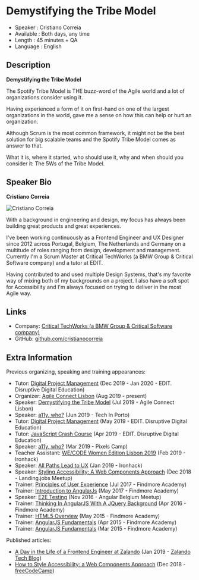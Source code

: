Demystifying the Tribe Model
=========================

* Speaker   : Cristiano Correia
* Available : Both days, any time
* Length    : 45 minutes + QA
* Language  : English

Description
-----------
**Demystifying the Tribe Model**

The Spotify Tribe Model is THE buzz-word of the Agile world and a lot of organizations consider using it.

Having experienced a form of it on first-hand on one of the largest organizations in the world, gave me a sense on how this can help or hurt an organization.

Although Scrum is the most common framework, it might not be the best solution for big scalable teams and the Spotify Tribe Model comes as answer to that.

What it is, where it started, who should use it, why and when should you consider it: The 5Ws of the Tribe Model.

Speaker Bio
-----------

**Cristiano Correia**

![Cristiano Correia](https://avatars3.githubusercontent.com/u/4750068?v=4)

With a background in engineering and design, my focus has always been building great products and great experiences.

I've been working continuously as a Frontend Engineer and UX Designer since 2012 across Portugal, Belgium, The Netherlands and Germany on a multitude of roles ranging from design, development and management. Currently I'm a Scrum Master at Critical TechWorks (a BMW Group & Critical Software company) and a tutor at EDIT.

Having contributed to and used multiple Design Systems, that's my favorite way of mixing both of my backgrounds on a project. I also have a soft spot for Accessibility and I'm always focused on trying to deliver in the most Agile way.

Links
-----

* Company: [Critical TechWorks (a BMW Group & Critical Software company)](https://www.criticaltechworks.com/)
* GitHub: [github.com/cristianocorreia](https://github.com/cristianocorreia)

Extra Information
-----------------

Previous organizing, speaking and training appearances:
* Tutor: [Digital Project Management](https://edit.com.pt/formacao/curso-intensivo-digital-project-management-projetos-digitais-lisboa/) (Dec 2019 - Jan 2020 - EDIT. Disruptive Digital Education)
* Organizer: [Agile Connect Lisbon](https://www.meetup.com/pt-BR/Agile-Connect-Lisbon/) (Aug 2019 - present)
* Speaker: [Demystifying the Tribe Model](http://meetu.ps/e/GWZFR/w6zSF/d) (Jul 2019 - Agile Connect Lisbon)
* Speaker: [a11y, who?](https://techinporto.com/) (Jun 2019 - Tech In Porto)
* Tutor: [Digital Project Management](https://edit.com.pt/formacao/curso-intensivo-digital-project-management-projetos-digitais-lisboa/) (May 2019 - EDIT. Disruptive Digital Education)
* Tutor: [JavaScript Crash Course](https://edit.com.pt/formacao/workshop-javascript-crash-course-lisboa/) (Apr 2019 - EDIT. Disruptive Digital Education)
* Speaker: [a11y, who?](https://pixels.camp/cristianocorreia) (Mar 2019 - Pixels Camp)
* Teacher Assistant: [WE/CODE Women Edition Lisbon 2019](https://www.startuplisboa.com/upcoming-events-1/wecodeironhack) (Feb 2019 - Ironhack)
* Speaker: [All Paths Lead to UX](https://www.meetup.com/ironhack-lisbon/events/258125917/) (Jan 2019 - Ironhack)
* Speaker: [Styling Accessibility: A Web Components Approach](https://www.meetup.com/landing_jobs/events/256720438/) (Dec 2018 - Landing.jobs Meetup)
* Trainer: [Principles of User Experience](http://academy.findmore.pt/learning-areas/development/principles-of-user-experience-ux) (Jul 2017 - Findmore Academy)
* Trainer: [Introduction to AngularJs](http://academy.findmore.pt/learning-areas/development/introduction-to-angularjs) (May 2017 - Findmore Academy)
* Speaker: [E2E Testing](https://www.meetup.com/de-DE/Angular-Belgium/events/235752358/) (Nov 2016 - Angular Belgium Meetup)
* Trainer: [Thinking In AngularJS With A JQuery Background](http://academy.findmore.pt/learning-areas/development/thinking-in-angularjs-with-a-jquery-background) (Apr 2016 - Findmore Academy)
* Trainer: [HTML5 Overview](http://academy.findmore.pt/learning-areas/development/html5-overview
) (May 2015 - Findmore Academy)
* Trainer: [AngularJS Fundamentals](http://academy.findmore.pt/learning-areas/development/angularjs-fundamentals-new-session) (Apr 2015 - Findmore Academy)
* Trainer: [AngularJS Fundamentals](http://academy.findmore.pt/learning-areas/development/angularjs-fundamentals
) (Mar 2015 - Findmore Academy)


Published articles:

* [A Day in the Life of a Frontend Engineer at Zalando](https://jobs.zalando.com/tech/blog/frontend-engineer-zalando/) (Jan 2019 - [Zalando Tech Blog](https://jobs.zalando.com/tech/blog/))
* [How to Style Accessibility: a Web Components Approach](https://medium.freecodecamp.org/styling-accessibility-a-web-components-approach-dc2aa8123eb2) (Dec 2018 - [freeCodeCamp]())
